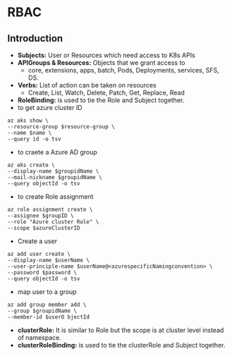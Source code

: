 # RBAC

## Introduction

- **Subjects:** User or Resources which need access to K8s APIs
- **APIGroups & Resources:** Objects that we grant access to
  - core, extensions, apps, batch, Pods, Deployments, services, SFS, DS.
- **Verbs:** List of action can be taken on resources
  - Create, List, Watch, Delete, Patch, Get, Replace, Read
- **RoleBinding:** is used to tie the Role and Subject together.
- to get azure cluster ID

```kubectl
az aks show \
--resource-group $resource-group \
--name $name \
--query id -o tsv
```

- to craete a Azure AD group

```kubectl
az aks create \
--display-name $groupidName \
--mail-nickname $groupidName \
--query objectId -o tsv 
```

- to create Role assignment

```kubectl
az role assignment create \
--assignee $groupID \
--role "Azure cluster Role" \
--scope $azureClusterID
```

- Create a user

```kubectl
az add user create \
--display-name $userName \
--user-principle-name $userName@<azurespecificNamingconvention> \
--password $password \
--query objectId -o tsv
```

- map user to a group

```kubectl
az add group member add \
--group $groupidName \
--member-id $userO bjectId
```

- **clusterRole:** It is similar to Role but the scope is at cluster level instead of namespace.
- **clusterRoleBinding:** is used to tie the clusterRole and Subject together.